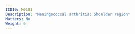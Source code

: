 ```yaml
---
ICD10: M0101
Description: "Meningococcal arthritis: Shoulder region"
Matters: No
Weight: 0
---
```


